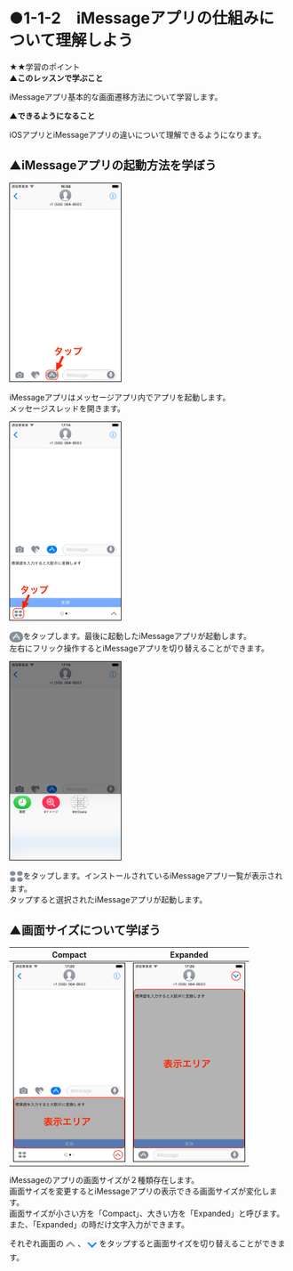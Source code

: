 # ●1-1-2　iMessageアプリの仕組みについて理解しよう

★★学習のポイント  
**▲このレッスンで学ぶこと**  

iMessageアプリ基本的な画面遷移方法について学習します。

**▲できるようになること**  

iOSアプリとiMessageアプリの違いについて理解できるようになります。  


## ▲iMessageアプリの起動方法を学ぼう

<img src="./img/ex_1_2_00001.png" width="200" style="border:solid 1px #000000">

iMessageアプリはメッセージアプリ内でアプリを起動します。  
メッセージスレッドを開きます。  

<img src="./img/ex_1_2_00002.png" width="200" style="border:solid 1px #000000">

<img src = './img/icon_iMessageAPP.png' width = '25' align = 'absmiddle'>をタップします。最後に起動したiMessageアプリが起動します。  
左右にフリック操作するとiMessageアプリを切り替えることができます。  
  
<img src="./img/ex_1_2_00003.png" width="200" style="border:solid 1px #000000">

<img src = './img/icon_iMessageAPP_Launch.png' width = '25' align = 'absmiddle'>をタップします。インストールされているiMessageアプリ一覧が表示されます。  
タップすると選択されたiMessageアプリが起動します。  

## ▲画面サイズについて学ぼう

|Compact|Expanded|
|---|---|
|<img src="./img/ex_1_2_00004.png" width="200" style="border:solid 1px #000000">|<img src="./img/ex_1_2_00005.png" width="200" style="border:solid 1px #000000">|


iMessageのアプリの画面サイズが２種類存在します。  
画面サイズを変更するとiMessageアプリの表示できる画面サイズが変化します。  
画面サイズが小さい方を「Compact」、大きい方を「Expanded」と呼びます。  
また、「Expanded」の時だけ文字入力ができます。  

それぞれ画面の<img src = './img/icon_iMessageAPP_toExpand.png' width = '25' align = 'absmiddle'>、<img src = './img/icon_iMessageAPP_toCompact.png' width = '25' align = 'absmiddle'>をタップすると画面サイズを切り替えることができます。  

